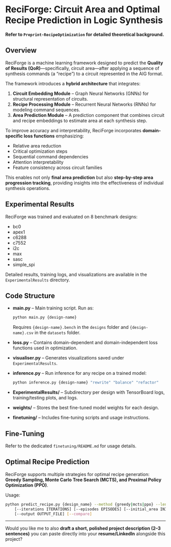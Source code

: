 # ReciForge: Circuit Area and Optimal Recipe Prediction in Logic Synthesis

**Refer to `Preprint-RecipeOptimization` for detailed theoretical background.**

## Overview

ReciForge is a machine learning framework designed to predict the **Quality of Results (QoR)**—specifically, circuit area—after applying a sequence of synthesis commands (a “recipe”) to a circuit represented in the AIG format.

The framework introduces a **hybrid architecture** that integrates:

1. **Circuit Embedding Module** – Graph Neural Networks (GNNs) for structural representation of circuits.
2. **Recipe Processing Module** – Recurrent Neural Networks (RNNs) for modeling command sequences.
3. **Area Prediction Module** – A prediction component that combines circuit and recipe embeddings to estimate area at each synthesis step.

To improve accuracy and interpretability, ReciForge incorporates **domain-specific loss functions** emphasizing:

* Relative area reduction
* Critical optimization steps
* Sequential command dependencies
* Attention interpretability
* Feature consistency across circuit families

This enables not only **final area prediction** but also **step-by-step area progression tracking**, providing insights into the effectiveness of individual synthesis operations.

## Experimental Results

ReciForge was trained and evaluated on 8 benchmark designs:

* bc0
* apex1
* c6288
* c7552
* i2c
* max
* sasc
* simple_spi

Detailed results, training logs, and visualizations are available in the `ExperimentalResults` directory.

## Code Structure

* **main.py** – Main training script. Run as:

  ```bash
  python main.py {design-name}
  ```

  Requires `{design-name}.bench` in the `designs` folder and `{design-name}.csv` in the `datasets` folder.

* **loss.py** – Contains domain-dependent and domain-independent loss functions used in optimization.

* **visualiser.py** – Generates visualizations saved under `ExperimentalResults`.

* **inference.py** – Run inference for any recipe on a trained model:

  ```bash
  python inference.py {design-name} "rewrite" "balance" "refactor"
  ```

* **ExperimentalResults/** – Subdirectory per design with TensorBoard logs, training/testing plots, and logs.

* **weights/** – Stores the best fine-tuned model weights for each design.

* **finetuning/** – Includes fine-tuning scripts and usage instructions.

## Fine-Tuning

Refer to the dedicated `finetuning/README.md` for usage details.

## Optimal Recipe Prediction

ReciForge supports multiple strategies for optimal recipe generation: **Greedy Sampling, Monte Carlo Tree Search (MCTS), and Proximal Policy Optimization (PPO)**.

Usage:

```bash
python predict_recipe.py {design_name} --method {greedy|mcts|ppo} --length LENGTH \
    [--iterations ITERATIONS] [--episodes EPISODES] [--initial_area INITIAL_AREA] \
    [--output OUTPUT_FILE] [--compare]
```

---

Would you like me to also **draft a short, polished project description (2–3 sentences)** you can paste directly into your **resume/LinkedIn** alongside this project?
